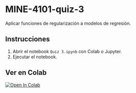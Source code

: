 # MINE-4101-quiz-3

Aplicar funciones de regularización a modelos de regresión.

## Instrucciones

1. Abrir el notebook `Quiz 3.ipynb` con Colab o Jupyter.
2. Ejecutar el notebook.

## Ver en Colab

[![Open In Colab](https://colab.research.google.com/assets/colab-badge.svg)](https://colab.research.google.com/github/juanalvarez123/MINE-4101-quiz-3/blob/main/Quiz%203.ipynb)

